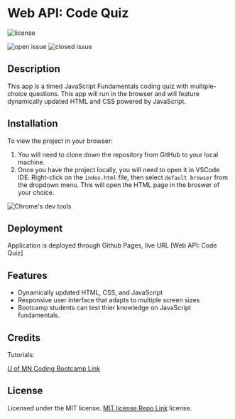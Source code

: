 # Web API: Code Quiz

![license](https://img.shields.io/github/license/westgards/web-api-code-quiz)

![open issue](https://img.shields.io/github/issues-raw/westgards/web-api-code-quiz)
![closed issue](https://img.shields.io/github/issues-closed-raw/westgards/web-api-code-quiz)

## Description

This app is a timed JavaScript Fundamentals coding quiz with multiple-choice questions. This app will run in the browser and will feature dynamically updated HTML and CSS powered by JavaScript.

## Installation
To view the project in your browser:
1. You will need to clone down the repository from GitHub to your local machine. 
2. Once you have the project locally, you will need to open it in VSCode IDE. Right-click on the `index.html` file, then select `default browser` from the dropdown menu. This will open the HTML page in the broswer of your choice.

![Chrome's dev tools](./src/app/assets/images/.png)

## Deployment

Application is deployed through Github Pages, live URL [Web API: Code Quiz]

## Features
- Dynamically updated HTML, CSS, and JavaScript
- Responsive user interface that adapts to multiple screen sizes
- Bootcamp students can test thier knowledge on JavaScript fundamentals.

## Credits

Tutorials:

[U of MN Coding Bootcamp Link](https://github.com/coding-boot-camp)

## License

Licensed under the MIT license. [MIT license Repo Link](https://github.com/westgards/web-api-code-quiz/blob/main/LICENSE) license.